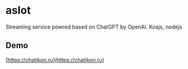 # aslot
Streaming service powred based on ChatGPT by OpenAI. Koajs, nodejs

## Demo

[https://chatikon.ru](https://chatikon.ru)
